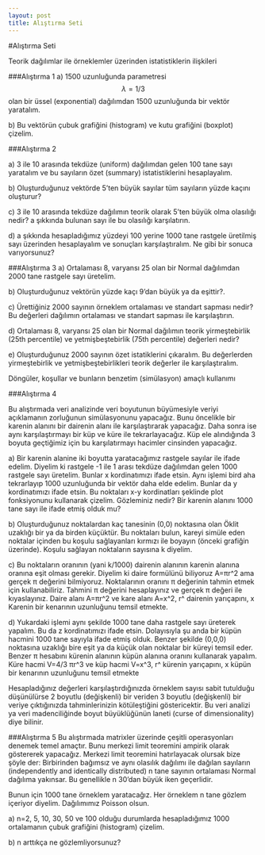 ```yaml
---
layout: post
title: Alıştırma Seti
---
```



#Alıştırma Seti

Teorik dağılımlar ile örneklemler üzerinden istatistiklerin ilişkileri

###Alıştırma 1
a)	1500 uzunluğunda parametresi $$\lambda = 1/3$$ olan bir üssel (exponential) dağılımdan 1500 uzunluğunda bir vektör yaratalım.

b)	Bu vektörün çubuk grafiğini (histogram) ve kutu grafiğini (boxplot) çizelim.

###Alıştırma 2

a) 3 ile 10 arasında tekdüze (uniform) dağılımdan gelen 100 tane sayı yaratalım ve bu sayıların özet (summary) istatistiklerini hesaplayalım. 

b) Oluşturduğunuz vektörde 5’ten büyük sayılar tüm sayıların yüzde kaçını oluşturur?

c) 3 ile 10 arasında tekdüze dağılımın teorik olarak 5’ten büyük olma olasılığı nedir? a şıkkında bulunan sayı ile bu olasılığı karşılatırın. 

d) a şıkkında hesapladığımız yüzdeyi 100 yerine 1000 tane rastgele üretilmiş sayı üzerinden hesaplayalım ve sonuçları karşılaştıralım. Ne gibi bir sonuca varıyorsunuz?

###Alıştırma 3
a)	Ortalaması 8, varyansı 25 olan bir Normal dağılımdan 2000 tane rastgele sayı üretelim.

b)	Oluşturduğunuz vektörün yüzde kaçı 9’dan büyük ya da eşittir?.  

c)	Ürettiğiniz 2000 sayının örneklem ortalaması ve standart sapması nedir? Bu değerleri dağılımın ortalaması ve standart sapması ile karşılaştırın.

d)	Ortalaması 8, varyansı 25 olan bir Normal dağılımın teorik yirmeştebirlik (25th percentile) ve yetmişbeştebirlik (75th percentile) değerleri nedir?

e)	Oluşturduğunuz 2000 sayının özet istatiklerini çıkaralım. Bu değerlerden yirmeştebirlik ve yetmişbeştebirlikleri teorik değerler ile karşılaştıralım.

Döngüler, koşullar ve bunların benzetim (simülasyon) amaçlı kullanımı

###Alıştırma 4

Bu alıştırmada veri analizinde veri boyutunun büyümesiyle veriyi açıklamanın zorluğunun simülasyonunu yapacağız. Bunu öncelikle bir karenin alanını bir dairenin alanı ile karşılaştırarak yapacağız. Daha sonra ise aynı karşılaştırmayı bir küp ve küre ile tekrarlayacağız. Küp ele alındığında 3 boyuta geçtiğimiz için bu karşılatırmayı hacimler cinsinden yapacağız.

a) Bir karenin alanine iki boyutta yaratacağımız rastgele sayılar ile ifade edelim. Diyelim ki rastgele -1 ile 1 arası tekdüze dağılımdan gelen 1000 rastgele sayı üretelim. Bunlar x kordinatımızı ifade etsin. Aynı işlemi bird aha tekrarlayıp 1000 uzunluğunda bir vektör daha elde edelim. Bunlar da y kordinatımızı ifade etsin. Bu noktaları x-y kordinatları şeklinde plot fonksiyonunu kullanarak çizelim. Gözleminiz nedir? Bir karenin alanını 1000 tane sayı ile ifade etmiş olduk mu?

b) Oluşturduğunuz noktalardan kaç tanesinin (0,0) noktasına olan Öklit uzaklığı bir ya da birden küçüktür. Bu noktaları bulun, kareyi simüle eden noktalar içinden bu koşulu sağlayanları kırmızı ile boyayın (önceki grafiğin üzerinde). Koşulu sağlayan noktaların sayısına k diyelim.

c) Bu noktaların oranının (yani k/1000) dairenin alanının karenin alanına oranına eşit olması gerekir. Diyelim ki daire formülünü biliyoruz  A=πr^2 ama gerçek π değerini bilmiyoruz. Noktalarının oranını π değerinin tahmin etmek için kullanabiliriz. Tahmini π değerini hesaplayınız ve gerçek π değeri ile kıyaslayınız. Daire alanı A=πr^2 ve kare alanı A=x^2, r^ dairenin yarıçapını, x Karenin bir kenarının uzunluğunu temsil etmekte.

d) Yukardaki işlemi aynı şekilde 1000 tane daha rastgele sayı üreterek yapalım. Bu da z kordinatımızı ifade etsin. Dolayısıyla şu anda bir küpün hacmini 1000 tane sayıyla ifade etmiş olduk. Benzer şekilde (0,0,0) noktasına uzaklığı bire eşit ya da küçük olan noktalar bir küreyi temsil eder. Benzer π hesabını kürenin alanının küpün alanına oranını kullanarak yapalım. Küre hacmi V=4/3 πr^3 ve küp hacmi V=x^3, r^ kürenin yarıçapını, x küpün bir kenarının uzunluğunu temsil etmekte


Hesapladığınız değerleri karşılaştırdığınızda örneklem sayısı sabit tutulduğu düşünülürse 2 boyutlu (değişkenli) bir veriden 3 boyutlu (değişkenli)  bir veriye çıktığınızda tahminlerinizin kötüleştiğini göstericektir. Bu veri analizi ya veri madenciliğinde boyut büyüklüğünün laneti (curse of dimensionality) diye bilinir.

###Alıştırma 5
Bu alıştırmada matrixler üzerinde çeşitli operasyonları denemek temel amaçtır. Bunu merkezi limit teoremini ampirik olarak göstererek yapacağız. Merkezi limit teoremini hatırlayacak olursak bize şöyle der:
Birbirinden bağımsız ve aynı olasılık dağılımı ile dağılan sayıların (independently and identically distributed) n tane sayının ortalaması Normal dağılıma yakınsar. Bu genellikle n 30’dan büyük iken geçerlidir.

Bunun için 1000 tane örneklem yaratacağız. Her örneklem n tane gözlem içeriyor diyelim. Dağılımımız Poisson olsun. 

a)	n=2, 5, 10, 30, 50 ve 100 olduğu durumlarda hesapladığımız 1000 ortalamanın çubuk grafiğini (histogram) çizelim.

b)	n arttıkça ne gözlemliyorsunuz?



